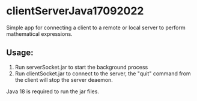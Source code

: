 # clientServerJava17092022

Simple app for connecting a client to a remote or local server to perform mathematical expressions.

<h2> Usage: </h2>
<ol>
<li>Run serverSocket.jar to start the background process</li>
<li>Run clientSocket.jar to connect to the server, the "quit" command from the client will stop the server deaemon.</li>
</ol>

Java 18 is required to run the jar files.
